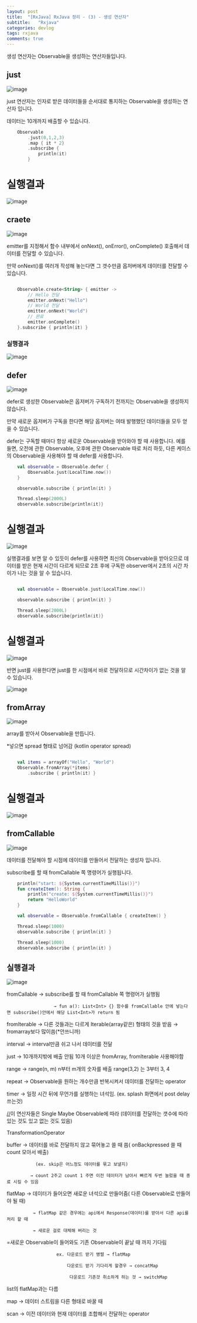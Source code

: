 ```yaml
---
layout: post
title:  "[RxJava] RxJava 정리 - (3) - 생성 연산자"
subtitle:   "Rxjava"
categories: devlog
tags: rxjava
comments: true
---
```


생성 연산자는 Observable을 생성하는 연산자들입니다.

## just


![image](https://user-images.githubusercontent.com/43161981/84595811-ed6da480-ae94-11ea-93bf-2ceb7fc7fb02.png)

just 연산자는 인자로 받은 데이터들을 순서대로 통지하는 Observable을 생성하는 연산자 입니다.

데이터는 10개까지 배출할 수 있습니다.

```kotlin
    Observable
        .just(0,1,2,3)
        .map { it * 2}
        .subscribe {
            println(it)
        }
```

# 실행결과

![image](https://user-images.githubusercontent.com/43161981/84595866-4c331e00-ae95-11ea-85ec-e1c943a63478.png)


## craete 

![image](https://user-images.githubusercontent.com/43161981/84591399-f781aa00-ae78-11ea-8443-09b8bcc46337.png)

emitter를 지정해서 함수 내부에서 onNext(), onError(), onComplete() 호출해서 데이터를 전달할 수 있습니다.

만약 onNext()를 여러개 작성해 놓는다면 그 갯수만큼 옵저버에게 데이터를 전달할 수 있습니다.

```kotlin

    Observable.create<String> { emitter ->
        // Hello 전달
        emitter.onNext("Hello")
        // World 전달
        emitter.onNext("World")
        // 완료
        emitter.onComplete()
    }.subscribe { println(it) }

```

### 실행결과

![image](https://user-images.githubusercontent.com/43161981/84591536-28161380-ae7a-11ea-8bd7-85499b0ad53d.png)


## defer 

![image](https://user-images.githubusercontent.com/43161981/84594411-feb2b300-ae8c-11ea-8160-736c656112fd.png)

defer로 생성한 Observable은 옵저버가 구독하기 전까지는 Observable을 생성하지 않습니다.

만약 새로운 옵저버가 구독을 한다면 해당 옵저버는 여태 발행했던 데이터들을 모두 얻을 수 있습니다.

defer는 구독할 때마다 항상 새로운 Observable을 받아와야 할 때 사용합니다. 예를 들면, 오전에 관한 Observable, 오후에 관한 Observable 따로 처리 하듯, 다른 케이스의 Observable을 사용해야 할 때 defer를 사용합니다.


```kotlin
    val observable = Observable.defer {
        Observable.just(LocalTime.now())
    }

    observable.subscribe { println(it) }

    Thread.sleep(2000L)
    observable.subscribe{println(it)}
```

# 실행결과

![image](https://user-images.githubusercontent.com/43161981/84595371-7b945b80-ae92-11ea-872c-dfa22d300c8d.png)

실행결과를 보면 알 수 있듯이 defer를 사용하면 최신의 Observable을 받아오므로 데이터를 받은 현재 시간이 다르게 되므로 2초 후에 구독한 observer에서 2초의 시간 차이가 나는 것을 알 수 있습니다.



```kotlin

    val observable = Observable.just(LocalTime.now())

    observable.subscribe { println(it) }

    Thread.sleep(2000L)
    observable.subscribe{println(it)}
```

# 실행결과
![image](https://user-images.githubusercontent.com/43161981/84595459-f78ea380-ae92-11ea-9f3b-35d0843a557d.png)


반면 just를 사용한다면 just를 한 시점에서 바로 전달하므로 시간차이가 없는 것을 알 수 있습니다.

![image](https://user-images.githubusercontent.com/43161981/84595649-02960380-ae94-11ea-9a2a-cc607d847553.png)

## fromArray

![image](https://user-images.githubusercontent.com/43161981/84595649-02960380-ae94-11ea-9a2a-cc607d847553.png)


array를 받아서 Observable을 만듭니다.

*넣으면 spread 형태로 넘어감 (kotlin operator spread)

```kotlin

    val items = arrayOf("Hello", "World")
    Observable.fromArray(*items)
        .subscribe { println(it) }
```

# 실행결과

![image](https://user-images.githubusercontent.com/43161981/84595931-adf38800-ae95-11ea-945e-d5ea7381228c.png)


## fromCallable

![image](https://user-images.githubusercontent.com/43161981/84595948-cb285680-ae95-11ea-8685-ad377c910b47.png)

데이터를 전달해야 할 시점에 데이터를 만들어서 전달하는 생성자 입니다.

subscribe를 할 때 fromCallable 쪽 명령어가 실행됩니다.

```kotlin
    println("start: ${System.currentTimeMillis()}")
    fun createItem(): String {
        println("create: ${System.currentTimeMillis()}")
        return "HelloWorld"
    }

    val observable = Observable.fromCallable { createItem() }

    Thread.sleep(1000)
    observable.subscribe { println(it) }

    Thread.sleep(1000)
    observable.subscribe { println(it) }
```

## 실행결과

![image](https://user-images.githubusercontent.com/43161981/84596066-70432f00-ae96-11ea-83b3-913df088d399.png)


fromCallable → subscribe를 할 때 fromCallable 쪽 명령어가 실행됨

                      → fun a(): List<Int> {} 함수를 fromCallable 안에 넣는다면 subscribe()안에서 해당 List<Int>가 return 됨

fromIterable → 다른 것들과는 다르게 Iterable(array같은) 형태의 것을 받음 → fromarray보다 많이씀(*안쓰니까)

interval → interval만큼 쉬고 나서 데이터를 전달

just → 10개까지밖에 배출 안됨 10개 이상은 fromArray, fromIterable 사용해야함

range → range(n, m) n부터 m개의 숫자를 배출 range(3,2) 는 3부터 3, 4

repeat → Observable을 원하는 개수만큼 반복시켜서 데이터를 전달하는 operator

timer → 일정 시간 뒤에 무언가를 실행하는 녀석임. (ex. splash 화면에서 post delay 쓰는것)

[//](//just는)이 연산자들은 Single Maybe Observable에 따라 (데이터를 전달하는 갯수에 따라 있는 것도 있고 없는 것도 있음)

TransformationOperator

buffer → 데이터를 바로 전달하지 않고 묶어놓고 쓸 때 씀( onBackpressed 쓸 때 count 모아서 배출)

               (ex. skip은 어느정도 데이터를 묶고 보낼지) 

             → count 2주고 count 1 주면 이전 데이터가 남아서 빠르게 두번 눌렀을 때 종료 시킬 수 있음

flatMap → 데이터가 들어오면 새로운 녀석으로 만들어줌( 다른 Observable로 만들어야 될 때)

              → flatMap 같은 경우에는 api에서 Response(데이터)를 받아서 다른 api를 처리 할 때

              → 새로운 걸로 대체해 버리는 것

=새로운 Observable이 들어와도 기존 Observable이 끝날 때 까지 기다림

                       ex. 다운로드 받기 병렬 → flatMap 

                           다운로드 받기 기다리게 할경우 → concatMap

                            다운로드 기존것 취소하게 하는 것 → switchMap

list의 flatMap과는 다름

map → 데이터 스트림을 다른 형태로 바꿀 때

scan → 이전 데이터와 현재 데이터를 조합해서 전달하는 operator